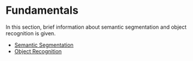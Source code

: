 ﻿# Fundamentals
In this section, brief information about semantic segmentation and object recognition is given.

- [Semantic Segmentation](https://github.com/aycabingul/Detection_and_classification_-_Ford_Otosan_Intern2/blob/main/fundamentals/Semantic_Segmentation.md)
- [ Object Recognition](https://github.com/aycabingul/Detection_and_classification_-_Ford_Otosan_Intern2/blob/main/fundamentals/Object_Recognition.md)
